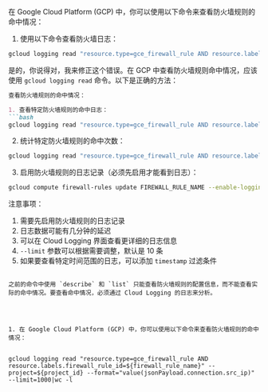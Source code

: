 在 Google Cloud Platform (GCP) 中，你可以使用以下命令来查看防火墙规则的命中情况：

1. 使用以下命令查看防火墙日志：
```bash
gcloud logging read "resource.type=gce_firewall_rule AND resource.labels.firewall_rule_name=FIREWALL_RULE_NAME" --limit=10
```

是的，你说得对，我来修正这个错误。在 GCP 中查看防火墙规则命中情况，应该使用 `gcloud logging read` 命令。以下是正确的方法：

```markdown:/Users/lex/git/knowledge/gcp/firewall-hit.md
查看防火墙规则的命中情况：

1. 查看特定防火墙规则的命中日志：
```bash
gcloud logging read "resource.type=gce_firewall_rule AND resource.labels.firewall_rule_name=FIREWALL_RULE_NAME" --limit=10
```

2. 统计特定防火墙规则的命中次数：
```bash
gcloud logging read "resource.type=gce_firewall_rule AND resource.labels.firewall_rule_name=FIREWALL_RULE_NAME" --format="value(jsonPayload.connection.src_ip)" --limit=1000 | wc -l
```

3. 启用防火墙规则的日志记录（必须先启用才能看到日志）：
```bash
gcloud compute firewall-rules update FIREWALL_RULE_NAME --enable-logging
```

注意事项：
1. 需要先启用防火墙规则的日志记录
2. 日志数据可能有几分钟的延迟
3. 可以在 Cloud Logging 界面查看更详细的日志信息
4. `--limit` 参数可以根据需要调整，默认是 10 条
5. 如果要查看特定时间范围的日志，可以添加 `timestamp` 过滤条件
```

之前的命令中使用 `describe` 和 `list` 只能查看防火墙规则的配置信息，而不能查看实际的命中情况。要查看命中情况，必须通过 Cloud Logging 的日志来分析。




1. 在 Google Cloud Platform (GCP) 中，你可以使用以下命令来查看防火墙规则的命中情况：


gcloud logging read "resource.type=gce_firewall_rule AND resource.labels.firewall_rule_id=${firewall_rule_name}" --project=${project_id} --format="value(jsonPayload.connection.src_ip)" --limit=1000|wc -l
